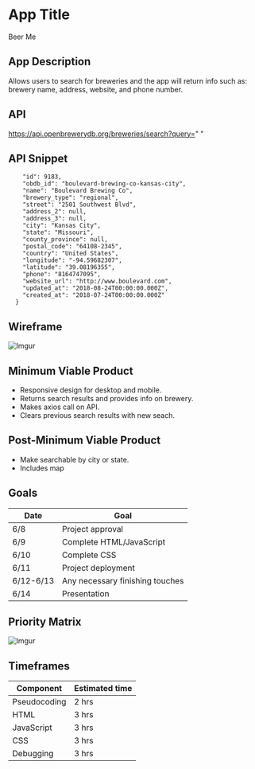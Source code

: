 # App Title
Beer Me

## App Description
Allows users to search for breweries and the app will return
info such as: brewery name, address, website, and phone number.

## API
https://api.openbrewerydb.org/breweries/search?query=" "

## API Snippet
```{
    "id": 9183,
    "obdb_id": "boulevard-brewing-co-kansas-city",
    "name": "Boulevard Brewing Co",
    "brewery_type": "regional",
    "street": "2501 Southwest Blvd",
    "address_2": null,
    "address_3": null,
    "city": "Kansas City",
    "state": "Missouri",
    "county_province": null,
    "postal_code": "64108-2345",
    "country": "United States",
    "longitude": "-94.59682307",
    "latitude": "39.08196355",
    "phone": "8164747095",
    "website_url": "http://www.boulevard.com",
    "updated_at": "2018-08-24T00:00:00.000Z",
    "created_at": "2018-07-24T00:00:00.000Z"
  }
```

## Wireframe
  ![Imgur](https://i.imgur.com/HC4kPZW.png)

## Minimum Viable Product
  * Responsive design for desktop and mobile.
  * Returns search results and provides info on brewery.
  * Makes axios call on API.
  * Clears previous search results with new seach.

## Post-Minimum Viable Product
  * Make searchable by city or state.
  * Includes map

## Goals
| Date  | Goal  |
|-------|-------|
| 6/8   | Project approval |
| 6/9 | Complete HTML/JavaScript |
| 6/10 | Complete CSS |
| 6/11 | Project deployment |
| 6/12-6/13 | Any necessary finishing touches |
| 6/14 | Presentation |

## Priority Matrix
![Imgur](https://i.imgur.com/UmC5ZPQ.png)

## Timeframes
| Component | Estimated time |
| --- | --- |
| Pseudocoding | 2 hrs |
| HTML | 3 hrs |
| JavaScript | 3 hrs |
| CSS | 3 hrs |
| Debugging | 3 hrs |